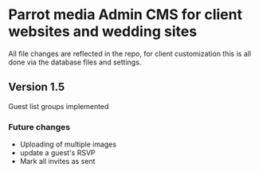 # Parrot media Admin CMS for client websites and wedding sites
All file changes are reflected in the repo, for client customization this is all done via the database files and settings.

## Version 1.5

Guest list groups implemented

### Future changes

- Uploading of multiple images
- update a guest's RSVP
- Mark all invites as sent
